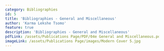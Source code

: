 ```yaml
---
category: Bibliographies
id: 5
title: 'Bibliographies - General and Miscellaneous'
author: 'Karma Lekshe Tsomo'
feature: true
description: 'Bibliographies - General and Miscellaneous'
pdfLink: /assets/Publications Page/PDF/04e General and Miscellaneous.pdf
imageLink: /assets/Publications Page/images/Modern Cover 5.jpg
---
```

